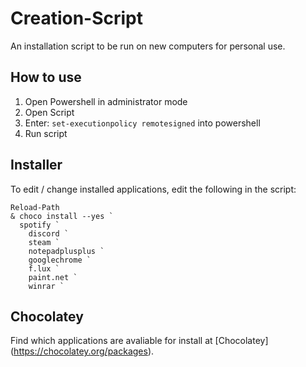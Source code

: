 # Creation-Script
An installation script to be run on new computers for personal use.

## How to use
1. Open Powershell in administrator mode
2. Open Script
3. Enter: ``` set-executionpolicy remotesigned ``` into powershell
4. Run script


## Installer
To edit / change installed applications, edit the following in the script: 

```
Reload-Path
& choco install --yes `
  spotify `
	discord `
	steam `
	notepadplusplus `
	googlechrome `
	f.lux `
	paint.net `
	winrar `
```

## Chocolatey
Find which applications are avaliable for install at [Chocolatey] (https://chocolatey.org/packages).
